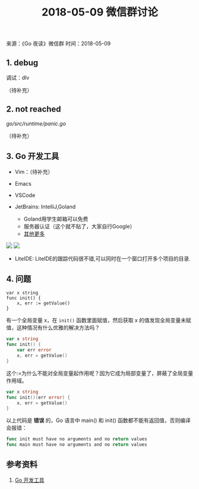 ﻿---
title: 2018-05-09 微信群讨论
---

来源：《Go 夜读》微信群
时间：2018-05-09

## 1. debug

调试：dlv

（待补充）

## 2. not reached

*go/src/runtime/panic.go*

（待补充）

## 3. Go 开发工具

- Vim：（待补充）
- Emacs
- VSCode
- JetBrains: IntelliJ,Goland

    - Goland用学生邮箱可以免费
    - 服务器认证（这个就不贴了，大家自行Google）
    - [其他更多](https://www.jetbrains.com/go/buy/#edition=discounts)

![](https://raw.githubusercontent.com/developer-learning/night-reading-go/master/discuss/images/jetbrains1.png)
![](https://raw.githubusercontent.com/developer-learning/night-reading-go/master/discuss/images/jetbrains2.png)

- LiteIDE: LiteIDE的跟踪代码很不错,可以同时在一个窗口打开多个项目的目录.

## 4. 问题

```
var x string
func init() {
    x, err := getValue()
}
```

有一个全局变量 x，在 `init()` 函数里面赋值，然后获取 x 的值发现全局变量未赋值，这种情况有什么优雅的解决方法吗？

```go
var x string
func init() {
    var err error
    x, err = getValue()
}
```

这个:=为什么不能对全局变量起作用呢？因为它成为局部变量了，屏蔽了全局变量作用域。

```go
var x string 
func init()(err error) {
    x, err = getValue()
}
```

以上代码是 **错误** 的，Go 语言中 main() 和 init() 函数都不能有返回值，否则编译会报错：

```go
func init must have no arguments and no return values
func main must have no arguments and no return values
```

## 参考资料

1. [Go 开发工具](https://github.com/yangwenmai/learning-golang#go-开发工具)